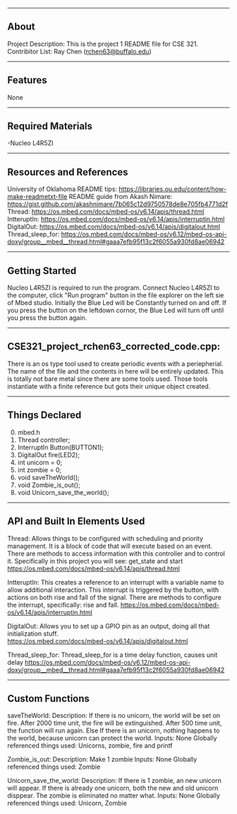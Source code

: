 -------------------
About
-------------------
Project Description: This is the project 1 README file for CSE 321.
Contribitor List: Ray Chen (rchen63@buffalo.edu)


--------------------
Features
--------------------
None


--------------------
Required Materials
--------------------
-Nucleo L4R5ZI


--------------------
Resources and References
--------------------
University of Oklahoma README tips: https://libraries.ou.edu/content/how-make-readmetxt-file
README guide from Akash Nimare: https://gist.github.com/akashnimare/7b065c12d9750578de8e705fb4771d2f
Thread: https://os.mbed.com/docs/mbed-os/v6.14/apis/thread.html
IntteruptIn: https://os.mbed.com/docs/mbed-os/v6.14/apis/interruptin.html
DigitalOut: https://os.mbed.com/docs/mbed-os/v6.14/apis/digitalout.html
Thread_sleep_for: https://os.mbed.com/docs/mbed-os/v6.12/mbed-os-api-doxy/group__mbed__thread.html#gaaa7efb95f13c2f6055a930fd8ae06942


--------------------
Getting Started
--------------------
Nucleo L4R5ZI is required to run the program. 
Connect Nucleo L4R5ZI to the computer, click "Run program" button in the file explorer on the left sie of Mbed studio.
Initially the Blue Led will be Constantly turned on and off. If you press the button on the leftdown cornor, the Blue Led will turn off until you press the button again.


--------------------
CSE321_project_rchen63_corrected_code.cpp:
--------------------
There is an os type tool used to create periodic events with a periepherial. The name of the file and the contents in here will be entirely updated.
This is totally not bare metal since there are some tools used. Those tools instantiate with a finite reference but gots their unique object created. 


----------
Things Declared
----------
0. mbed.h
1. Thread controller;
2. InterruptIn Button(BUTTON1);
3. DigitalOut fire(LED2); 
4. int unicorn = 0; 
5. int zombie = 0;
6. void saveTheWorld(); 
7. void Zombie_is_out(); 
8. void Unicorn_save_the_world();


----------
API and Built In Elements Used
----------
Thread: 
    Allows things to be configured with scheduling and priority management. It
    is a block of code that will execute based on an event.
    There are methods to access information with this controller and to control
    it. Specifically in this project you will see: get_state and start
    https://os.mbed.com/docs/mbed-os/v6.14/apis/thread.html

IntteruptIn: 
    This creates a reference to an interrupt with a variable name to allow
    additional interaction. This interrupt is triggered by the button, with actions
    on both rise and fall of the signal.
    There are methods to configure the interrupt, specifically: rise and fall.
    https://os.mbed.com/docs/mbed-os/v6.14/apis/interruptin.html

DigitalOut:
    Allows you to set up a GPIO pin as an output, doing all that initialization
    stuff.  
    https://os.mbed.com/docs/mbed-os/v6.14/apis/digitalout.html

Thread_sleep_for:
    Thread_sleep_for is a time delay function, causes unit delay
    https://os.mbed.com/docs/mbed-os/v6.12/mbed-os-api-doxy/group__mbed__thread.html#gaaa7efb95f13c2f6055a930fd8ae06942


----------
Custom Functions
----------
saveTheWorld:
    Description:
	    If there is no unicorn, the world will be set on fire.
        After 2000 time unit, the fire will be extinguished.
        After 500 time unit, the function will run again.
        Else If there is an unicorn, nothing happens to the world, because unicorn can protect the world.
	Inputs:
		None
	Globally referenced things used:
	    Unicorns, zombie, fire and printf

Zombie_is_out:
    Description:
        Make 1 zombie
    Inputs:
        None
    Globally referenced things used:
        Zombie

Unicorn_save_the_world:
    Description:
        If there is 1 zombie, an new unicorn will appear. 
        If there is already one unicorn, both the new and old unicorn disppear.
        The zombie is eliminated no matter what.
    Inputs:
        None
    Globally referenced things used:
        Unicorn, Zombie


